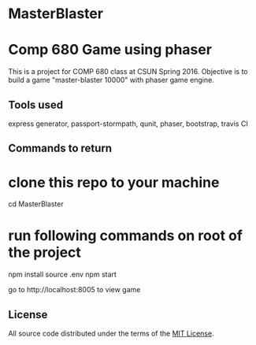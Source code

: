 # MasterBlaster
Comp 680 Game using phaser
=======
This is a project for COMP 680 class at CSUN Spring 2016.
Objective is to build a game "master-blaster 10000" with phaser game engine.


Tools used
----------
express generator, passport-stormpath, qunit, phaser, bootstrap, travis CI


Commands to return
-------------------
# clone this repo to your machine
cd MasterBlaster
# run following commands on root of the project
npm install
source .env
npm start

go to http://localhost:8005 to view game


License
-------

All source code distributed under the terms of the [MIT License](LICENSE).
